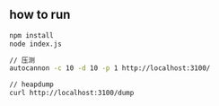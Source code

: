 ## how to run

```bash
npm install
node index.js

// 压测
autocannon -c 10 -d 10 -p 1 http://localhost:3100/

// heapdump
curl http://localhost:3100/dump
```